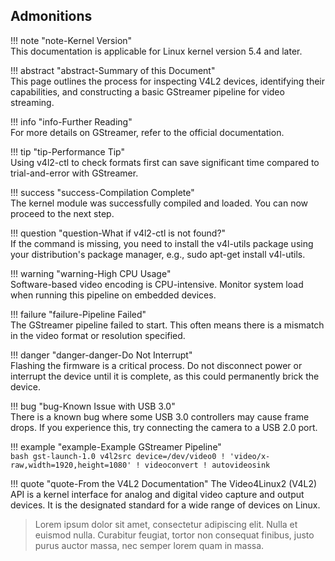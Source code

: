 
## **Admonitions**


!!! note "note-Kernel Version"  
	This documentation is applicable for Linux kernel version 5.4 and later.

!!! abstract "abstract-Summary of this Document"  
	This page outlines the process for inspecting V4L2 devices, identifying their capabilities, and constructing a basic GStreamer pipeline for video streaming.

!!! info "info-Further Reading"  
	For more details on GStreamer, refer to the official documentation.

!!! tip "tip-Performance Tip"  
	Using v4l2-ctl to check formats first can save significant time compared to trial-and-error with GStreamer.

!!! success "success-Compilation Complete"  
	The kernel module was successfully compiled and loaded. You can now proceed to the next step.

!!! question "question-What if v4l2-ctl is not found?"  
	If the command is missing, you need to install the v4l-utils package using your distribution's package manager, e.g., sudo apt-get install v4l-utils.

!!! warning "warning-High CPU Usage"  
	Software-based video encoding is CPU-intensive. Monitor system load when running this pipeline on embedded devices.

!!! failure "failure-Pipeline Failed"  
	The GStreamer pipeline failed to start. This often means there is a mismatch in the video format or resolution specified.

!!! danger "danger-danger-Do Not Interrupt"  
	Flashing the firmware is a critical process. Do not disconnect power or interrupt the device until it is complete, as this could permanently brick the device.

!!! bug "bug-Known Issue with USB 3.0"  
	There is a known bug where some USB 3.0 controllers may cause frame drops. If you experience this, try connecting the camera to a USB 2.0 port.

!!! example "example-Example GStreamer Pipeline"  
	```bash
	gst-launch-1.0 v4l2src device=/dev/video0 ! 'video/x-raw,width=1920,height=1080' ! videoconvert ! autovideosink
	```

!!! quote "quote-From the V4L2 Documentation" 
	The Video4Linux2 (V4L2) API is a kernel interface for analog and digital video capture and output devices. It is the designated standard for a wide range of devices on Linux.

>Lorem ipsum dolor sit amet, consectetur adipiscing elit. Nulla et euismod nulla. Curabitur feugiat, tortor non consequat finibus, justo purus auctor massa, nec semper lorem quam in massa.
